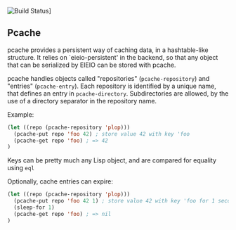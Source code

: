 ![Build Status](https://github.com/sigma/pcache/workflows/CI/badge.svg?branch=master)]

## Pcache

pcache provides a persistent way of caching data, in a hashtable-like
structure. It relies on `eieio-persistent' in the backend, so that any
object that can be serialized by EIEIO can be stored with pcache.

pcache handles objects called "repositories" (`pcache-repository`) and
"entries" (`pcache-entry`). Each repository is identified by a unique name,
that defines an entry in `pcache-directory`. Subdirectories are allowed, by
the use of a directory separator in the repository name.

Example:

```lisp
(let ((repo (pcache-repository 'plop)))
  (pcache-put repo 'foo 42) ; store value 42 with key 'foo
  (pcache-get repo 'foo) ; => 42
)
```

Keys can be pretty much any Lisp object, and are compared for equality using
`eql`

Optionally, cache entries can expire:

```lisp
(let ((repo (pcache-repository 'plop)))
  (pcache-put repo 'foo 42 1) ; store value 42 with key 'foo for 1 second
  (sleep-for 1)
  (pcache-get repo 'foo) ; => nil
)
```
